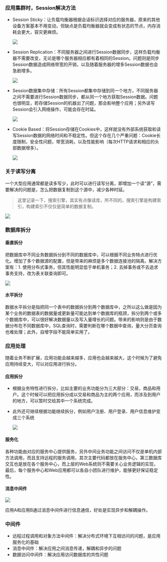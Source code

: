 ### 应用集群时，Session解决方法

- Session Sticky：让负载均衡器根据会话标识选择对应的服务器，原来的其他设备方案基本不用变动，但缺点是负载均衡器就会变成有状态的节点，内存消耗会更大，容灾更麻烦。

  ![](E:\Files\Blog\Blog\分布式\sessionsticky.png)

- Session Replication：不同服务器之间进行Session数据同步，这样负载均衡器不需要改变，无论是哪个服务器相应都有着相同的Session。问题则是同步Session数据造成网络带宽的开销，以及随着服务器的增多Session数据也会急剧增多。

  ![](E:\Files\Blog\Blog\分布式\sessionreplication.png)

- Session数据集中存储：所有Session都集中存储到同一个地方，不同服务器之间不需要进行Session数据同步，都从同一个地方获取Session数据。问题也很明显，若存储Session的机器出了问题，那会影响整个应用；另外读写Session会引入网络操作，可能会存在时延。

  ![](E:\Files\Blog\Blog\分布式\sessionfocus.png)

- Cookie Based：将Session存储在Cookies中，这样就没有外部系统获取和读写Session数据的网络时间和不稳定性。但这个存在几个严重问题：Cookie长度限制，安全性问题，带宽消耗，以及性能影响（每次HTTP请求和相应的头部数据增多）。

  ![](E:\Files\Blog\Blog\分布式\Cookiebase.png)

### 关于读写分离

一个大型应用通常都是读多写少，此时可以进行读写分离，即增加一个读“源”，需要解决的问题是，怎么把数据复制到这个源中，减少各种时延。

> 这里记录一下，搜索引擎，其实有点像读库，所不同的，搜索引擎是构建索引，构建索引不仅仅是简单的数据复制。

![](E:\Files\Blog\Blog\分布式\readAndWrite.png)



### 数据库拆分

#### 垂直拆分

把数据库中不同业务数据拆分到不同的数据库中，可以根据不同业务特点进行优化。增加了多个数据源的配置，但是带来的麻烦是多个数据连接池的隔离。解决方案有：1. 使用分布式事务，但其性能明显低于单机事务；2. 去掉事务或不去追求事务支持，改为表关联查询即可。

![](E:\Files\Blog\Blog\分布式\vertical.png)



#### 水平拆分

数据水平拆分是指把同一个表中的数据拆分到两个数据库中，之所以这么做是因为某个业务的数据表的数据量或更新量可能达到单个数据库的瓶颈，拆分到两个或多个数据库中，可以很好解决数据量以及写入量增长的问题。带来的影响则是由于数据分布在不同数据库中，SQL查询时，需要判断在哪个数据中查询，量大分页查询也难处理；此外，自增字段不能简单实用了。



### 应用处理

随着业务不断扩展，应用功能会越来越多，应用也会越来越大，这个时候为了避免应用持续变大，可以对应用进行拆分。

#### 应用拆分

- 根据业务特性进行拆分，比如主要的业务功能分为三大部分：交易，商品和用户。这个时候可以把应用拆分成以交易和商品为主的两个应用，而涉及到用户的地方，可以暂时交给其中一个系统完成。

- 此外还可继续根据功能继续拆分，例如用户注册、用户登录、用户信息维护变成三个系统

  ![](E:\Files\Blog\Blog\分布式\splitApplication.png)

#### 服务化

各种功能由对应的服务中心提供服务，另外中间业务功能之间访问不仅是单机内部方法调用，而且支持远程的服务调用，其次主要代码都放在服务中心，第三数据库交互也是放在各个服务中心，而上层的Web系统则不需要关心业务逻辑的实现，最后，每个服务中心和Web应用都可以各自小团队进行维护，能够更好保证稳定性。



#### 消息中间件

![](E:\Files\Blog\Blog\分布式\messagemiddlebin.png)

应用A和应用B通过消息中间件进行信息通信，好处是实现异步和解耦操作。





### 中间件

- 远程过程调用和对象方法中间件：解决分布式环境下互相访问的问题，是应用服务化的基础
- 消息中间件：解决应用之间消息传递，解耦和异步的问题
- 数据访问中间件：解决应用访问数据库的共性问题
